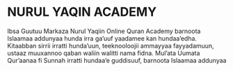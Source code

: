# NURUL YAQIN ACADEMY
Ibsa Guutuu Markaza Nurul Yaqiin Online Quran Academy barnoota Islaamaa addunyaa hunda irra ga’uuf yaadamee kan hundaa’edha. Kitaabban sirrii irratti hunda’uun, teeknooloojii ammayyaa fayyadamuun, ustaaz muuxannoo qaban waliin walitti nama fidna.  Mul’ata Uumata Qur’aanaa fi Sunnah irratti hundaa’e guddisuuf, barnoota Islaamaa addunyaa 
